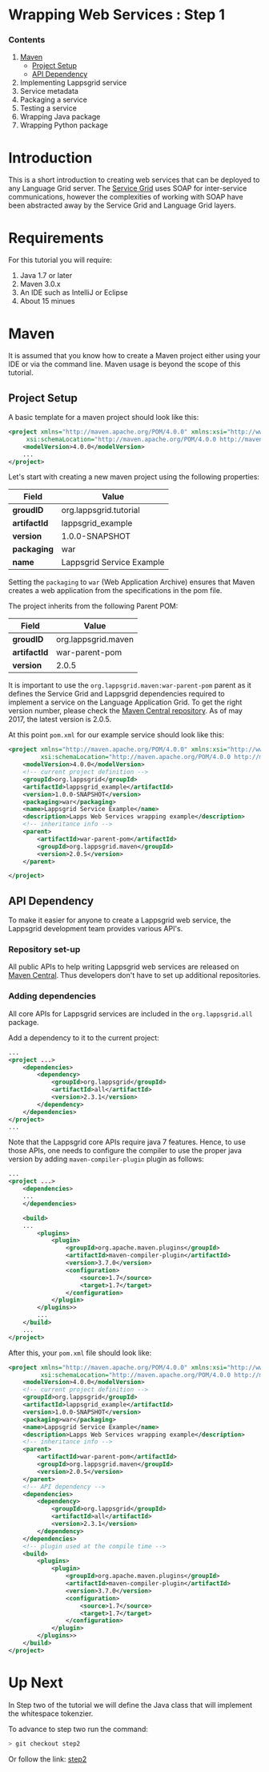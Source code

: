 Wrapping Web Services : Step 1
=====================

### Contents

1. [Maven](#maven)
    - [Project Setup](#project-setup)
    - [API Dependency](#api-dependency)
1. Implementing Lappsgrid service
1. Service metadata
1. Packaging a service
1. Testing a service
1. Wrapping Java package
1. Wrapping Python package

# Introduction

This is a short introduction to creating web services that can be deployed to
any Language Grid server.  The [Service Grid](http://servicegrid.net/en/index.html) uses
SOAP for inter-service communications, however the complexities of working with SOAP
have been abstracted away by the Service Grid and Language Grid layers.

# Requirements

For this tutorial you will require:

1. Java 1.7 or later
1. Maven 3.0.x
1. An IDE such as IntelliJ or Eclipse
1. About 15 minues

# Maven

It is assumed that you know how to create a Maven project either using your IDE or via
the command line. Maven usage is beyond the scope of this tutorial.

## Project Setup

A basic template for a maven project should look like this:

```xml
<project xmlns="http://maven.apache.org/POM/4.0.0" xmlns:xsi="http://www.w3.org/2001/XMLSchema-instance"
     xsi:schemaLocation="http://maven.apache.org/POM/4.0.0 http://maven.apache.org/xsd/maven-4.0.0.xsd">
    <modelVersion>4.0.0</modelVersion>
    ...
</project>
```

Let's start with creating a new maven project using the following properties:

Field | Value
---|---
**groudID**|org.lappsgrid.tutorial
**artifactId**|lappsgrid_example
**version**|1.0.0-SNAPSHOT
**packaging**|war
**name**|Lappsgrid Service Example

Setting the `packaging` to `war` (Web Application Archive) ensures that Maven creates a web application from the specifications in the pom file.

The project inherits from the following Parent POM:

Field | Value
---|---
**groudID**|org.lappsgrid.maven
**artifactId**|war-parent-pom
**version**|2.0.5

It is important to use the `org.lappsgrid.maven:war-parent-pom` parent as it defines the Service Grid and Lappsgrid dependencies required to implement a service on the Language Application Grid. To get the right version number, please check the [Maven Central repository](http://mvnrepository.com/artifact/org.lappsgrid.maven/war-parent-pom). As of may 2017, the latest version is 2.0.5.

At this point `pom.xml` for our example service should look like this:

```xml
<project xmlns="http://maven.apache.org/POM/4.0.0" xmlns:xsi="http://www.w3.org/2001/XMLSchema-instance"
         xsi:schemaLocation="http://maven.apache.org/POM/4.0.0 http://maven.apache.org/xsd/maven-4.0.0.xsd">
    <modelVersion>4.0.0</modelVersion>
    <!-- current project definition -->
    <groupId>org.lappsgrid</groupId>
    <artifactId>lappsgrid_example</artifactId>
    <version>1.0.0-SNAPSHOT</version>
    <packaging>war</packaging>
    <name>Lappsgrid Service Example</name>
    <description>Lapps Web Services wrapping example</description>
    <!-- inheritance info -->
    <parent>
        <artifactId>war-parent-pom</artifactId>
        <groupId>org.lappsgrid.maven</groupId>
        <version>2.0.5</version>
    </parent>

</project>
```

## API Dependency

To make it easier for anyone to create a Lappsgrid web service, the Lappsgrid development team provides various API's.

### Repository set-up

All public APIs to help writing Lappsgrid web services are released on [Maven Central](http://mvnrepository.com/artifact/org.lappsgrid). Thus developers don't have to set up additional repositories. 

### Adding dependencies

All core APIs for Lappsgrid services are included in the `org.lappsgrid.all` package. 

Add a dependency to it to the current project:

```xml
...
<project ...>
    <dependencies>
        <dependency>
            <groupId>org.lappsgrid</groupId>
            <artifactId>all</artifactId>
            <version>2.3.1</version>
        </dependency>
    </dependencies>
</project>
...
```

Note that the Lappsgrid core APIs require java 7 features. Hence, to use those APIs, one needs to configure the compiler to use the proper java version by adding `maven-compiler-plugin` plugin as follows: 

```xml
...
<project ...>
    <dependencies>
    ...
    </dependencies>

    <build>
    ...
        <plugins>
            <plugin>
                <groupId>org.apache.maven.plugins</groupId>
                <artifactId>maven-compiler-plugin</artifactId>
                <version>3.7.0</version>
                <configuration>
                    <source>1.7</source>
                    <target>1.7</target>
                </configuration>
            </plugin>
        </plugins>>
        ...
    </build>
    ...
</project>

```

After this, your `pom.xml` file should look like:

```xml
<project xmlns="http://maven.apache.org/POM/4.0.0" xmlns:xsi="http://www.w3.org/2001/XMLSchema-instance"
         xsi:schemaLocation="http://maven.apache.org/POM/4.0.0 http://maven.apache.org/xsd/maven-4.0.0.xsd">
    <modelVersion>4.0.0</modelVersion>
    <!-- current project definition -->
    <groupId>org.lappsgrid</groupId>
    <artifactId>lappsgrid_example</artifactId>
    <version>1.0.0-SNAPSHOT</version>
    <packaging>war</packaging>
    <name>Lappsgrid Service Example</name>
    <description>Lapps Web Services wrapping example</description>
    <!-- inheritance info -->
    <parent>
        <artifactId>war-parent-pom</artifactId>
        <groupId>org.lappsgrid.maven</groupId>
        <version>2.0.5</version>
    </parent>
    <!-- API dependency -->
    <dependencies>
        <dependency>
            <groupId>org.lappsgrid</groupId>
            <artifactId>all</artifactId>
            <version>2.3.1</version>
        </dependency>
    </dependencies>
    <!-- plugin used at the compile time -->
    <build>
        <plugins>
            <plugin>
                <groupId>org.apache.maven.plugins</groupId>
                <artifactId>maven-compiler-plugin</artifactId>
                <version>3.7.0</version>
                <configuration>
                    <source>1.7</source>
                    <target>1.7</target>
                </configuration>
            </plugin>
        </plugins>>
    </build>
</project>
```


# Up Next

In Step two of the tutorial we will define the Java class that will implement the 
whitespace tokenzier.

To advance to step two run the command:

```bash
> git checkout step2
```

Or follow the link: [step2](https://github.com/lapps/org.lappsgrid.examples/tree/step2)
